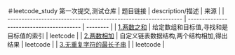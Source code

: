 ＃leetcode_study
第一次提交,测试仓库
| 题目链接                                                       | description/描述                         | 来源     |
| -------------------------------------------------------------- | ---------------------------------------- | -------- |
| <a href="./TwoNumberAdd.java">1.两数之和</a>                   | 给定数组和目标值,寻找和是目标值的索引    | leetcode |
| <a href="./TwoNumberAddN.java">2.两数相加</a>                  | 自定义链表数据结构,两个结构相加,得出结果 | leetcode |
| <a href="./ThreeCharLengthMax.java">3.无重复字符的最长子串</a> |                                          | leetcode |